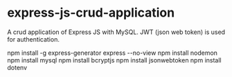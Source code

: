 # express-js-crud-application
A crud application of Express JS with MySQL. JWT (json web token) is used for authentication.

npm install -g express-generator
express --no-view
npm install nodemon
npm install mysql
npm install bcryptjs
npm install jsonwebtoken
npm install dotenv
